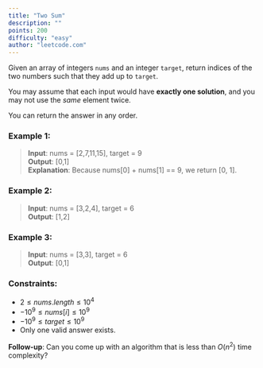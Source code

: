 ```yaml
---
title: "Two Sum"
description: ""
points: 200
difficulty: "easy"
author: "leetcode.com"
---
```


Given an array of integers `nums` and an integer `target`, return indices of the two numbers such that they add up to `target`.

You may assume that each input would have **exactly one solution**, and you may not use the _same_ element twice.

You can return the answer in any order.

### Example 1:

> **Input**: nums = [2,7,11,15], target = 9<br/>**Output**: [0,1]<br/>**Explanation**: Because nums[0] + nums[1] == 9, we return [0, 1].

### Example 2:

> **Input**: nums = [3,2,4], target = 6<br/>**Output**: [1,2]

### Example 3:

> **Input**: nums = [3,3], target = 6<br/>**Output**: [0,1]

### Constraints:

- $2 \le nums.length \le 10^4$
- $-10^9 \le nums[i] \le 10^9$
- $-10^9 \le target \le 10^9$
- Only one valid answer exists.

**Follow-up**: Can you come up with an algorithm that is less than $O(n^2)$ time complexity?
